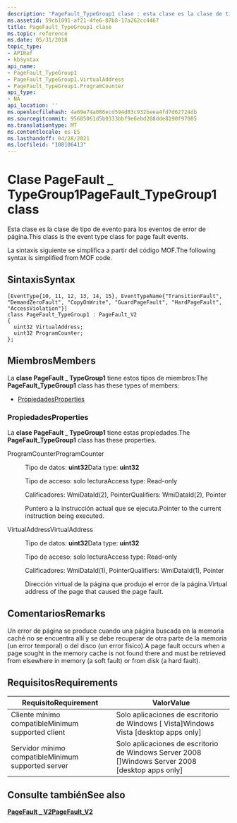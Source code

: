 ```yaml
---
description: 'PageFault_TypeGroup1 clase : esta clase es la clase de tipo de evento para los eventos de error de página. La sintaxis siguiente se simplifica a partir del código MOF.'
ms.assetid: 59cb1091-af21-4fe6-87b8-17a262cc4467
title: PageFault_TypeGroup1 clase
ms.topic: reference
ms.date: 05/31/2018
topic_type:
- APIRef
- kbSyntax
api_name:
- PageFault_TypeGroup1
- PageFault_TypeGroup1.VirtualAddress
- PageFault_TypeGroup1.ProgramCounter
api_type:
- NA
api_location: ''
ms.openlocfilehash: 4a69e74a086ecd594d83c932beea4fd7d62724db
ms.sourcegitcommit: 95685061d5b0333bbf9e6ebd208dde8190f97005
ms.translationtype: MT
ms.contentlocale: es-ES
ms.lasthandoff: 04/28/2021
ms.locfileid: "108106413"
---
```

# <a name="pagefault_typegroup1-class"></a><span data-ttu-id="7ee45-104">Clase PageFault \_ TypeGroup1</span><span class="sxs-lookup"><span data-stu-id="7ee45-104">PageFault\_TypeGroup1 class</span></span>

<span data-ttu-id="7ee45-105">Esta clase es la clase de tipo de evento para los eventos de error de página.</span><span class="sxs-lookup"><span data-stu-id="7ee45-105">This class is the event type class for page fault events.</span></span>

<span data-ttu-id="7ee45-106">La sintaxis siguiente se simplifica a partir del código MOF.</span><span class="sxs-lookup"><span data-stu-id="7ee45-106">The following syntax is simplified from MOF code.</span></span>

## <a name="syntax"></a><span data-ttu-id="7ee45-107">Sintaxis</span><span class="sxs-lookup"><span data-stu-id="7ee45-107">Syntax</span></span>

``` syntax
[EventType{10, 11, 12, 13, 14, 15}, EventTypeName{"TransitionFault", "DemandZeroFault", "CopyOnWrite", "GuardPageFault", "HardPageFault", "AccessViolation"}]
class PageFault_TypeGroup1 : PageFault_V2
{
  uint32 VirtualAddress;
  uint32 ProgramCounter;
};
```

## <a name="members"></a><span data-ttu-id="7ee45-108">Miembros</span><span class="sxs-lookup"><span data-stu-id="7ee45-108">Members</span></span>

<span data-ttu-id="7ee45-109">La **clase PageFault \_ TypeGroup1** tiene estos tipos de miembros:</span><span class="sxs-lookup"><span data-stu-id="7ee45-109">The **PageFault\_TypeGroup1** class has these types of members:</span></span>

-   [<span data-ttu-id="7ee45-110">Propiedades</span><span class="sxs-lookup"><span data-stu-id="7ee45-110">Properties</span></span>](#properties)

### <a name="properties"></a><span data-ttu-id="7ee45-111">Propiedades</span><span class="sxs-lookup"><span data-stu-id="7ee45-111">Properties</span></span>

<span data-ttu-id="7ee45-112">La **clase PageFault \_ TypeGroup1** tiene estas propiedades.</span><span class="sxs-lookup"><span data-stu-id="7ee45-112">The **PageFault\_TypeGroup1** class has these properties.</span></span>

<dl> <dt>

<span data-ttu-id="7ee45-113">ProgramCounter</span><span class="sxs-lookup"><span data-stu-id="7ee45-113">ProgramCounter</span></span>
</dt> <dd> <dl> <dt>

<span data-ttu-id="7ee45-114">Tipo de datos: **uint32**</span><span class="sxs-lookup"><span data-stu-id="7ee45-114">Data type: **uint32**</span></span>
</dt> <dt>

<span data-ttu-id="7ee45-115">Tipo de acceso: solo lectura</span><span class="sxs-lookup"><span data-stu-id="7ee45-115">Access type: Read-only</span></span>
</dt> <dt>

<span data-ttu-id="7ee45-116">Calificadores: WmiDataId(2), Pointer</span><span class="sxs-lookup"><span data-stu-id="7ee45-116">Qualifiers: WmiDataId(2), Pointer</span></span>
</dt> </dl>

<span data-ttu-id="7ee45-117">Puntero a la instrucción actual que se ejecuta.</span><span class="sxs-lookup"><span data-stu-id="7ee45-117">Pointer to the current instruction being executed.</span></span>

</dd> <dt>

<span data-ttu-id="7ee45-118">VirtualAddress</span><span class="sxs-lookup"><span data-stu-id="7ee45-118">VirtualAddress</span></span>
</dt> <dd> <dl> <dt>

<span data-ttu-id="7ee45-119">Tipo de datos: **uint32**</span><span class="sxs-lookup"><span data-stu-id="7ee45-119">Data type: **uint32**</span></span>
</dt> <dt>

<span data-ttu-id="7ee45-120">Tipo de acceso: solo lectura</span><span class="sxs-lookup"><span data-stu-id="7ee45-120">Access type: Read-only</span></span>
</dt> <dt>

<span data-ttu-id="7ee45-121">Calificadores: WmiDataId(1), Pointer</span><span class="sxs-lookup"><span data-stu-id="7ee45-121">Qualifiers: WmiDataId(1), Pointer</span></span>
</dt> </dl>

<span data-ttu-id="7ee45-122">Dirección virtual de la página que produjo el error de la página.</span><span class="sxs-lookup"><span data-stu-id="7ee45-122">Virtual address of the page that caused the page fault.</span></span>

</dd> </dl>

## <a name="remarks"></a><span data-ttu-id="7ee45-123">Comentarios</span><span class="sxs-lookup"><span data-stu-id="7ee45-123">Remarks</span></span>

<span data-ttu-id="7ee45-124">Un error de página se produce cuando una página buscada en la memoria caché no se encuentra allí y se debe recuperar de otra parte de la memoria (un error temporal) o del disco (un error físico).</span><span class="sxs-lookup"><span data-stu-id="7ee45-124">A page fault occurs when a page sought in the memory cache is not found there and must be retrieved from elsewhere in memory (a soft fault) or from disk (a hard fault).</span></span>

## <a name="requirements"></a><span data-ttu-id="7ee45-125">Requisitos</span><span class="sxs-lookup"><span data-stu-id="7ee45-125">Requirements</span></span>



| <span data-ttu-id="7ee45-126">Requisito</span><span class="sxs-lookup"><span data-stu-id="7ee45-126">Requirement</span></span> | <span data-ttu-id="7ee45-127">Valor</span><span class="sxs-lookup"><span data-stu-id="7ee45-127">Value</span></span> |
|-------------------------------------|------------------------------------------------------|
| <span data-ttu-id="7ee45-128">Cliente mínimo compatible</span><span class="sxs-lookup"><span data-stu-id="7ee45-128">Minimum supported client</span></span><br/> | <span data-ttu-id="7ee45-129">Solo aplicaciones de escritorio de Windows \[ Vista\]</span><span class="sxs-lookup"><span data-stu-id="7ee45-129">Windows Vista \[desktop apps only\]</span></span><br/>       |
| <span data-ttu-id="7ee45-130">Servidor mínimo compatible</span><span class="sxs-lookup"><span data-stu-id="7ee45-130">Minimum supported server</span></span><br/> | <span data-ttu-id="7ee45-131">Solo aplicaciones de escritorio de Windows Server 2008 \[\]</span><span class="sxs-lookup"><span data-stu-id="7ee45-131">Windows Server 2008 \[desktop apps only\]</span></span><br/> |



## <a name="see-also"></a><span data-ttu-id="7ee45-132">Consulte también</span><span class="sxs-lookup"><span data-stu-id="7ee45-132">See also</span></span>

<dl> <dt>

[<span data-ttu-id="7ee45-133">**PageFault \_ V2**</span><span class="sxs-lookup"><span data-stu-id="7ee45-133">**PageFault\_V2**</span></span>](pagefault-v2.md)
</dt> </dl>

 

 




